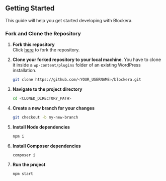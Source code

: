 ## Getting Started

This guide will help you get started developing with Blockera. 

### Fork and Clone the Repository

1. **Fork this repository**  
   Click [here](https://github.com/blockeraai/blockera/fork) to fork the repository.

2. **Clone your forked repository to your local machine**. You have to clone it inside a `wp-content/plugins` folder of an existing WordPress installation.

   ```bash
   git clone https://github.com/<YOUR_USERNAME>/blockera.git
   ```

3. **Navigate to the project directory**

   ```bash
   cd <CLONED_DIRECTORY_PATH>
   ```

4. **Create a new branch for your changes**

   ```bash
   git checkout -b my-new-branch
   ```

5. **Install Node dependencies**

   ```bash
   npm i
   ```

6. **Install Composer dependencies**

   ```bash
   composer i
   ```

7. **Run the project**
   ```bash
   npm start
   ```
